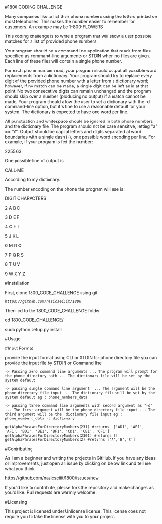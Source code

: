 #1800 CODING CHALLENGE


Many companies like to list their phone numbers using the letters printed on most
telephones. This makes the number easier to remember for customers. An example may
be 1-800-FLOWERS

This coding challenge is to write a program that will show a user possible matches for a list
of provided phone numbers.

Your program should be a command line application that reads from files specified as
command-line arguments or STDIN when no files are given. Each line of these files will
contain a single phone number.

For each phone number read, your program should output all possible word replacements
from a dictionary. Your program should try to replace every digit of the provided phone
number with a letter from a dictionary word; however, if no match can be made, a single
digit can be left as is at that point. No two consecutive digits can remain unchanged and
the program should skip over a number (producing no output) if a match cannot be made.
Your program should allow the user to set a dictionary with the -d command-line option,
but it's fine to use a reasonable default for your system. The dictionary is expected to have
one word per line.

All punctuation and whitespace should be ignored in both phone numbers and the
dictionary file. The program should not be case sensitive, letting "a" == "A". Output should
be capital letters and digits separated at word boundaries with a single dash (-), one
possible word encoding per line. For example, if your program is fed the number:

2255.63

One possible line of output is

CALL-ME

According to my dictionary.

The number encoding on the phone the program will use is:

DIGIT CHARACTERS

2 A B C

3 D E F

4 G H I

5 J K L

6 M N O

7 P Q R S

8 T U V

9 W X Y Z


#Installation

First, clone 1800_CODE_CHALLENGE using git

_`https://github.com/nasicseiiit/1800`_

Then, cd to the 1800_CODE_CHALLENGE folder 

 cd 1800_CODE_CHALLENGE/
 
 sudo python setup.py install

#Usage

#Input Format

provide the input format using CLI or STDIN
for phone directory file you can provide the input file by STDIN or Command line

`-> Passing zero command line arguments
    ... The program will prompt for the phone directory path
    ... The dictionary file will be set by the system default`
     
`-> passing single command line argument 
    ... The argument will be the phone directory file input
    ... The dictionary file will be set by the system default
    eg : phone_numbers_data`
    
`-> passing three command line arguments with second argument as "-d"
    ... The first argument will be the phone directory file input
    ... The third argument will be the  dictionary file input
    eg : phone_numbers_data -d dictionary`

`getAlphaPhrasesForDirectoryNumbers(231) #returns  ['AD1', 'AE1', 'AF1', 'BD1', 'BE1', 'BF1', 'CD1', 'CE1', 'CF1']` 
`getAlphaPhrasesForDirectoryNumbers(2301) #returns []` 
`getAlphaPhrasesForDirectoryNumbers(2) #returns ['A','B','C']` 

#Contributing

As I am a beginner and writing the projects in GitHub. 
If you have any ideas or improvements, just open an issue by clicking on below link and tell me what you think.

https://github.com/nasicseiiit/1800/issues/new

If you'd like to contribute, please fork the repository and make changes as you'd like. Pull requests are warmly welcome.

#Licensing

This project is licensed under Unlicense license. This license does not require you to take the license with you to your project. 
